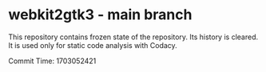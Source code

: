 # webkit2gtk3 - main branch

This repository contains frozen state of the repository.
Its history is cleared. It is used only for static code
analysis with Codacy.

Commit Time: 1703052421